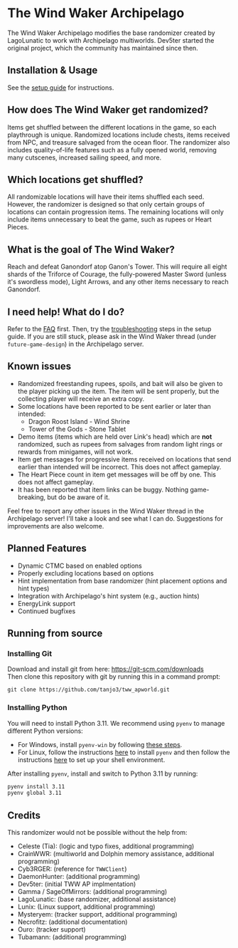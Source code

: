 # The Wind Waker Archipelago

The Wind Waker Archipelago modifies the base randomizer created by LagoLunatic to work with Archipelago multiworlds.
Dev5ter started the original project, which the community has maintained since then.

## Installation & Usage

See the [setup guide](https://github.com/tanjo3/tww_apworld/blob/master/docs/setup_en.md) for instructions.

## How does The Wind Waker get randomized?

Items get shuffled between the different locations in the game, so each playthrough is unique. Randomized locations
include chests, items received from NPC, and treasure salvaged from the ocean floor. The randomizer also includes
quality-of-life features such as a fully opened world, removing many cutscenes, increased sailing speed, and more.

## Which locations get shuffled?

All randomizable locations will have their items shuffled each seed. However, the randomizer is designed so that only
certain groups of locations can contain progression items. The remaining locations will only include items unnecessary
to beat the game, such as rupees or Heart Pieces.

## What is the goal of The Wind Waker?

Reach and defeat Ganondorf atop Ganon's Tower. This will require all eight shards of the Triforce of Courage, the
fully-powered Master Sword (unless it's swordless mode), Light Arrows, and any other items necessary to reach Ganondorf.

## I need help! What do I do?

Refer to the [FAQ](https://lagolunatic.github.io/wwrando/faq/) first. Then, try the
[troubleshooting](https://github.com/tanjo3/tww_apworld/blob/master/docs/setup_en.md#troubleshooting) steps in the setup
guide. If you are still stuck, please ask in the Wind Waker thread (under `future-game-design`) in the Archipelago
server.

## Known issues

- Randomized freestanding rupees, spoils, and bait will also be given to the player picking up the item. The item will
  be sent properly, but the collecting player will receive an extra copy.
- Some locations have been reported to be sent earlier or later than intended:
  - Dragon Roost Island - Wind Shrine
  - Tower of the Gods - Stone Tablet
- Demo items (items which are held over Link's head) which are **not** randomized, such as rupees from salvages from
  random light rings or rewards from minigames, will not work.
- Item get messages for progressive items received on locations that send earlier than intended will be incorrect. This
  does not affect gameplay.
- The Heart Piece count in item get messages will be off by one. This does not affect gameplay.
- It has been reported that item links can be buggy. Nothing game-breaking, but do be aware of it.

Feel free to report any other issues in the Wind Waker thread in the Archipelago server! I'll take a look and see what I
can do. Suggestions for improvements are also welcome.

## Planned Features

- Dynamic CTMC based on enabled options
- Properly excluding locations based on options
- Hint implementation from base randomizer (hint placement options and hint types)
- Integration with Archipelago's hint system (e.g., auction hints)
- EnergyLink support
- Continued bugfixes

## Running from source

### Installing Git

Download and install git from here: https://git-scm.com/downloads  
Then clone this repository with git by running this in a command prompt:

```
git clone https://github.com/tanjo3/tww_apworld.git
```

### Installing Python

You will need to install Python 3.11. We recommend using `pyenv` to manage different Python versions:

- For Windows, install `pyenv-win` by following
  [these steps](https://github.com/pyenv-win/pyenv-win?tab=readme-ov-file#quick-start).
- For Linux, follow the instructions [here](https://github.com/pyenv/pyenv?tab=readme-ov-file#automatic-installer) to
  install `pyenv` and then follow the instructions
  [here](https://github.com/pyenv/pyenv?tab=readme-ov-file#set-up-your-shell-environment-for-pyenv) to set up your shell
  environment.

After installing `pyenv`, install and switch to Python 3.11 by running:

```sh
pyenv install 3.11
pyenv global 3.11
```

## Credits

This randomizer would not be possible without the help from:

- Celeste (Tia): (logic and typo fixes, additional programming)
- CrainWWR: (multiworld and Dolphin memory assistance, additional programming)
- Cyb3RGER: (reference for `TWWClient`)
- DaemonHunter: (additional programming)
- Dev5ter: (initial TWW AP implmentation)
- Gamma / SageOfMirrors: (additional programming)
- LagoLunatic: (base randomizer, additional assistance)
- Lunix: (Linux support, additional programming)
- Mysteryem: (tracker support, additional programming)
- Necrofitz: (additional documentation)
- Ouro: (tracker support)
- Tubamann: (additional programming)
